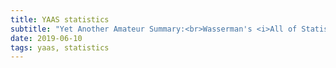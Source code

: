 ```yaml
---
title: YAAS statistics
subtitle: "Yet Another Amateur Summary:<br>Wasserman's <i>All of Statistics</i>"
date: 2019-06-10
tags: yaas, statistics
---
```

